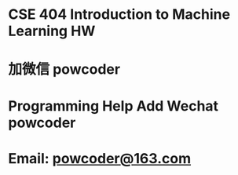 # CSE 404 Introduction to Machine Learning HW
# 加微信 powcoder

# Programming Help Add Wechat powcoder

# Email: powcoder@163.com

